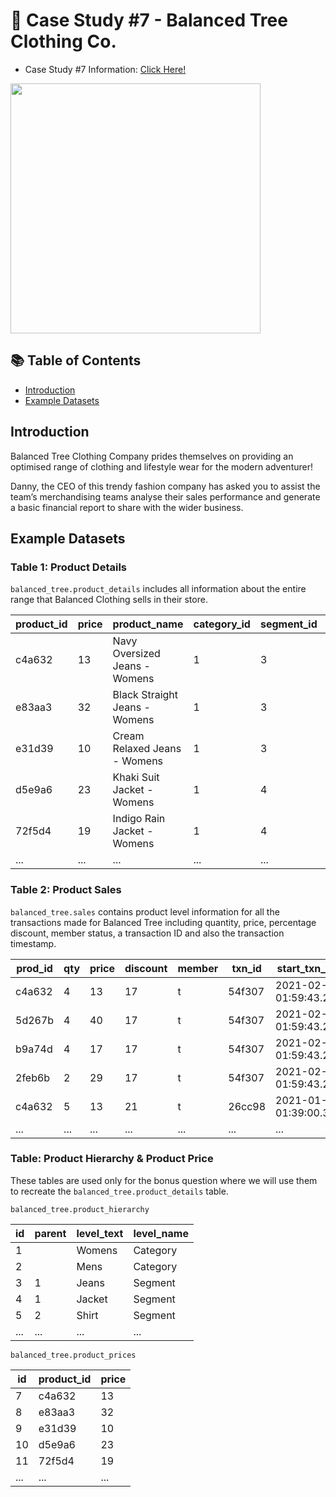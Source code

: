 # 🍜 Case Study #7 - Balanced Tree Clothing Co.

- Case Study #7 Information: [Click Here!](https://8weeksqlchallenge.com/case-study-7/)

<img align="center" width="400" src="https://8weeksqlchallenge.com/images/case-study-designs/7.png">

## 📚 Table of Contents
  * [Introduction](#introduction)
  * [Example Datasets](#example-datasets)
 
## Introduction 
Balanced Tree Clothing Company prides themselves on providing an optimised range of clothing and lifestyle wear for the modern adventurer!

Danny, the CEO of this trendy fashion company has asked you to assist the team’s merchandising teams analyse their sales performance and generate a basic financial report to share with the wider business.

## Example Datasets
### Table 1: Product Details

`balanced_tree.product_details` includes all information about the entire range that Balanced Clothing sells in their store.

| product_id  | price   | product_name  | category_id   | segment_id | style_id | category_name | segment_name | style_name |
|--------|---------|-----|---------------|---------|---------|---------|--------|--------|
|c4a632|	13|	Navy Oversized Jeans - Womens| 	1            |	3|	7|	Womens|	Jeans|	Navy Oversized|
|e83aa3|    32|	Black Straight Jeans - Womens| 	1            |	3|	8|	Womens|	Jeans|	Black Straight|
|e31d39|	10|	Cream Relaxed Jeans - Womens| 	1            |	3|	9|	Womens|	Jeans|	Cream Relaxed|
|d5e9a6|	23|	Khaki Suit Jacket - Womens| 	1            |	4|	10|	Womens|	Jacket|	Khaki Suit|
|72f5d4|	19|	Indigo Rain Jacket - Womens| 	1            |	4|11|	Womens|	Jacket|	Indigo Rain|
| ...    | ...     | ... | ...           | ...| ...| ...| ...| ...|

### Table 2: Product Sales 

`balanced_tree.sales` contains product level information for all the transactions made for Balanced Tree including quantity, price, percentage discount, member status, a transaction ID and also the transaction timestamp.

| prod_id|	qty|	price|	discount|	member|	txn_id|	start_txn_time|
|----------|-----------|---------|--------|---------|---------|---------|
|c4a632|	4|	13|	17|	t|	54f307|	2021-02-13 01:59:43.296|
|5d267b|	4|	40|	17|	t|	54f307|	2021-02-13 01:59:43.296|
|b9a74d|	4|	17|	17|	t|	54f307|	2021-02-13 01:59:43.296|
|2feb6b|	2|	29|	17|	t|	54f307|	2021-02-13 01:59:43.296|
|c4a632|	5|	13|	21|	t|	26cc98|	2021-01-19 01:39:00.3456|
| ...      | ...       | ...     | ... | ...| ...| ...|

### Table: Product Hierarchy & Product Price

These tables are used only for the bonus question where we will use them to recreate the `balanced_tree.product_details` table.

`balanced_tree.product_hierarchy`

| id | parent | level_text | level_name | 
|-------|--------|------------|------------|
| 1     |        | Womens     | Category   |      
| 2     |        | Mens       | Category   |         
| 3     | 1      | Jeans      | Segment    |
| 4     | 1      | Jacket     | Segment    |
| 5     | 2      | Shirt        | Segment         |
| ...   | ...    | ...        | ...        |

`balanced_tree.product_prices`

| id             | product_id | price | 
|----------------|------------|-------|
| 7| 	c4a632    | 	13   |
| 8| 	e83aa3    | 	32   |
| 9| 	e31d39    | 	10   |
| 10| 	d5e9a6    | 	23   |
| 11| 	72f5d4    | 	19   |
| ...| ...| 	...  |
